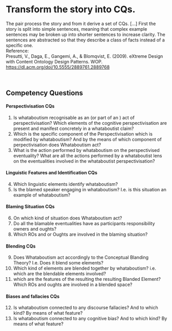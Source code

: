 # Transform the story into CQs. 
The pair process the story and from it derive a set of CQs. [...] First the story is split into simple sentences,
meaning that complex example sentences may be broken up into shorter sentences to increase clarity. The sentences are abstracted so that they describe a class of facts instead of a specific one. 
<br>
Reference:<br>
Presutti, V., Daga, E., Gangemi, A., & Blomqvist, E. (2009). eXtreme Design with Content Ontology Design Patterns. WOP.  https://dl.acm.org/doi/10.5555/2889761.2889768

<br>

## Competency Questions
#### Perspectivisation CQs
1. Is whataboutism recognisable as an (or part of an ) act of perspectivisation? Which elements of the cognitive perspectivisation are present and manifest concretely in a whataboutist claim? 
2. Which is the  specific component of the Perspectivisation which is modified by whataboutism? And by the means of which component of perpectivisation does Whataboutism act? 
3. What is the action performed by whataboutism on the perspectivised eventuality? What are all the actions performed by a whataboutist lens on the eventualities involved in the whataboutist perspectivisation?
####  Linguistic Features and Identification CQs
4. Which linguistic elements identify whataboutism?
5. Is the blamed speaker engaging in whataboutism? I.e. is this situation an example of whataboutism?
#### Blaming Situation CQs
6. On which kind of situation does Whataboutism act? 
7. Do all the blamable eventualities have as participants responsibility owners and oughts?
8. Which ROs and or Oughts are involved in the blaming situation?
#### Blending CQs
9. Does Whataboutism act accordingly to the Conceptual Blanding Theory? I.e. Does it blend some elements? 
10. Which kind of elements are blended together by whataboutism? i.e. which are the blendable elements involved?
11. which are the features of the resulting the resulting Blanded Element? Which ROs and oughts are involved in a blended space?

#### Biases and fallacies CQs
12. Is whataboutism connected to any discourse fallacies? And to which kind? By means of what feature?
13. Is whataboutism connected to any cognitive bias? And to which kind? By means of what feature?








